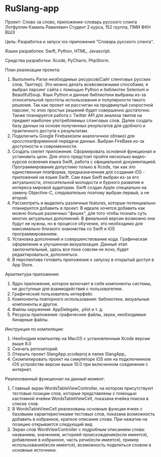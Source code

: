 # RuSlang-app

Проект: Слово за слово, приложение-словарь русского слэнга
Лотфуллин Камиль Равилевич
Студент 2 курса, 152 группа, ПМИ ФКН ВШЭ

Цель: Разработка и запуск ios-приложения "Словарь русского слэнга".

Языки разработки: Swift, Python, HTML, Javascript.

Средства разработки: Xcode, PyCharm, PhpStorm.

План реализации проекта:
  1. Выполнить Parse необходимых ресурсов(Сайт сленговых русских слов, Твиттер). Это можно делать всевозможными способами, я выбрал парсинг сайта с помощью Python и библиотек Selenium и BeautifulSoup. Язык Python и данные библиотеки выбраны из-за относительной простоты использования и популярности такого решения. Так как проект не рассчитан на продвинутый скоростной парсинг, то этих простых решений будет совершенно достаточно. Также планируется работа с Twitter API для анализа твитов на предмет наиболее употребляемых слэнговых слов. Далее создать базу данных на основе полученных результатов для удобного и практичного доступа к результатам.
  2. Подключить Google Firebase(или аналогичное облако) для кроссплатформенной передачи данных. Выбран FireBase из-за доступности и современности.
  3. Создать скелет приложения. Сформировать основной функционал и установить цели. Для этого предстоит пройти несколько видео-курсов освоения языка Swift, работа с официальной документацией. Программирование допустимо только в Xcode, так как это единственная платформа, предназначенная для создания iOS - приложений на языке Swift. Сам язык Swift выбран из-за его актуальности, относительной молодости и бурного развития и интереса мировой аудитории. Swift создан Apple специально на замену Objective-C, следовательно поэтому выбран первый, а не второй. 
  4. Рассмотреть и выделить различные features, которые потенциально планируется добавить в проект. В идеале хочется добавить как можно больше различных "фишек", для того чтобы познать суть многих актуальных дополнений. В финальной версии возможно они будут не нужны, но в процессе обучения, это необходимо для максимально близкого знакомства со Swift и iOS программированием.  
  5. Установка дополнений и совершенствование кода. Графическая оформление и улучшенная визуализация. Данный этап заключительный, здесь все пока совсем не ясно, будет редактироваться, дополняться. 
  6. В перспективе готовить приложение к запуску в открытый доступ в App Store.

Архитектура приложения:
  1. Ядро приложения, которое включает в себя компоненты системы, не доступные для взаимодействия с пользователем.
  2. Графический пользователь интерфейс
  3. Компоненты повторного использования: библиотеки, визуальные компоненты и другое.
  4. Файлы окружения: AppDelegate, .plist и т. д.
  5. Ресурсы приложения: графические файлы, звуки, необходимые бинарные файлы.

Инструкция по компиляции:
  1. Необходим компьютер на MacOS с установленным Xcode версии выше 8.0
  2. Скачать репозиторий.
  3. Открыть проект SlangApp.xcodeproj в папке SlangApp_
  4. Скомпилировать проект на симуляторе iOS или на подключенном iOS устройстве версии выше 10.0 при включенном соединении с интернет.

Реализованный функционал на данный момент:
  1. Главный экран WordsTableViewController, на котором присутствуют тестовые позиции слов, которые представлены с помощью кастомной ячейки WordsTableViewCell, показана ячейка поиска в списке слов.
  2. В WordsTableViewCell реализованы основные функции ячеек с базовыми характеристиками тестовых слов, показана возможность добавить в избранное, краткое описание слова. При нажатии на позицию открывается следующий вид
  3. Экран слов WordViewController с подробным описанием слова: названием, значением, историей происхождения(если имеется), добавление в избранное, часть речи(если имеется), пример использования(если имеется), возможность поделиться словом в основные источники.



